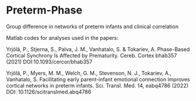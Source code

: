 # Preterm-Phase
Group difference in networks of preterm infants and clinical correlation

Matlab codes for analyses used in the papers:

Yrjölä, P., Stjerna, S., Palva, J. M., Vanhatalo, S. & Tokariev, A. Phase-Based Cortical Synchrony Is Affected by Prematurity. Cereb. Cortex bhab357 (2021) DOI:10.1093/cercor/bhab357

Yrjölä, P., Myers, M. M., Welch, G. M., Stevenson, N. J., Tokariev, A., Vanhatalo, S. Facilitating early parent-infant emotional connection improves cortical networks in preterm infants. Sci. Transl. Med. 14, eabq4786 (2022) DOI: 10.1126/scitranslmed.abq4786
